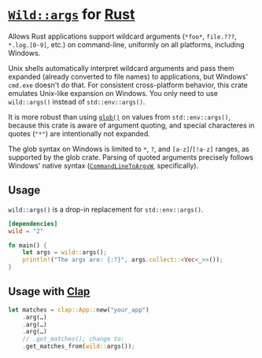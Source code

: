 # [`Wild::args`](https://lib.rs/crates/wild) for [Rust](https://www.rust-lang.org)

Allows Rust applications support wildcard arguments (`*foo*`, `file.???`, `*.log.[0-9]`, etc.) on command-line, uniformly on all platforms, including Windows.

Unix shells automatically interpret wildcard arguments and pass them expanded (already converted to file names) to applications, but Windows' `cmd.exe` doesn't do that. For consistent cross-platform behavior, this crate emulates Unix-like expansion on Windows. You only need to use `wild::args()` instead of `std::env::args()`.

It is more robust than using [`glob()`](https://lib.rs/crates/glob) on values from `std::env::args()`, because this crate is aware of argument quoting, and special characteres in quotes (`"*"`) are intentionally not expanded.

The glob syntax on Windows is limited to `*`, `?`, and `[a-z]`/`[!a-z]` ranges, as supported by the glob crate. Parsing of quoted arguments precisely follows Windows' native syntax ([`CommandLineToArgvW`][1], specifically).

[1]: https://docs.microsoft.com/en-us/windows/desktop/api/shellapi/nf-shellapi-commandlinetoargvw

## Usage

`wild::args()` is a drop-in replacement for `std::env::args()`.

```toml
[dependencies]
wild = "2"
```

```rust
fn main() {
    let args = wild::args();
    println!("The args are: {:?}", args.collect::<Vec<_>>());
}
```

## Usage with [Clap](https://lib.rs/crates/clap)

```rust
let matches = clap::App::new("your_app")
    .arg(…)
    .arg(…)
    .arg(…)
    // .get_matches(); change to:
    .get_matches_from(wild::args());
```
